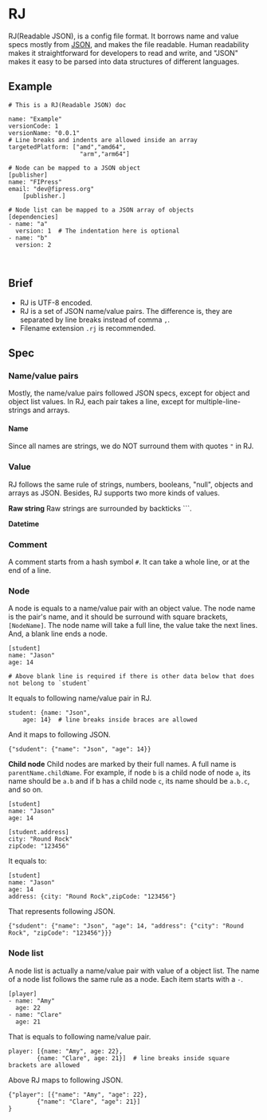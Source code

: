 # RJ
RJ(Readable JSON), is a config file format. It borrows name and value specs mostly from [JSON](https://json.org), and makes the file readable. Human readability makes it straightforward for developers to read and write, and "JSON" makes it easy to be parsed into data structures of different languages. 

## Example

```
# This is a RJ(Readable JSON) doc

name: "Example"
versionCode: 1
versionName: "0.0.1"
# Line breaks and indents are allowed inside an array
targetedPlatform: ["amd","amd64",
                    "arm","arm64"] 

# Node can be mapped to a JSON object
[publisher]
name: "FIPress"
email: "dev@fipress.org"
    [publisher.]

# Node list can be mapped to a JSON array of objects
[dependencies]
- name: "a"
  version: 1  # The indentation here is optional
- name: "b"   
  version: 2
  
   
```

## Brief

* RJ is UTF-8 encoded.
* RJ is a set of JSON name/value pairs. The difference is, they are separated by line breaks instead of comma `,`.
* Filename extension `.rj` is recommended.

## Spec

### Name/value pairs

Mostly, the name/value pairs followed JSON specs, except for object and object list values. In RJ, each pair takes a line, except for multiple-line-strings and arrays. 

#### Name
Since all names are strings, we do NOT surround them with quotes `"` in RJ.

### Value
RJ follows the same rule of strings, numbers, booleans, "null", objects and arrays as JSON. Besides, RJ supports two more kinds of values. 

**Raw string**
Raw strings are surrounded by backticks `\``. 

**Datetime** 

### Comment

A comment starts from a hash symbol `#`. It can take a whole line, or at the end of a line.

### Node

A node is equals to a name/value pair with an object value. The node name is the pair's name, and it should be surround with square brackets, `[NodeName]`. The node name will take a full line, the value take the next lines. And, a blank line ends a node.

```
[student]
name: "Jason"
age: 14

# Above blank line is required if there is other data below that does not belong to `student`   
```

It equals to following name/value pair in RJ.

```
student: {name: "Json", 
    age: 14}  # line breaks inside braces are allowed 
``` 

And it maps to following JSON.

```
{"sdudent": {"name": "Json", "age": 14}}
```

**Child node**
Child nodes are marked by their full names. A full name is `parentName.childName`. For example, if node `b` is a child node of node `a`, its name should be `a.b` and if b has a child node `c`, its name should be `a.b.c`, and so on.

```
[student]
name: "Jason"
age: 14

[student.address]
city: "Round Rock"
zipCode: "123456"
```

It equals to:
```
[student]
name: "Jason"
age: 14
address: {city: "Round Rock",zipCode: "123456"}
```
  
That represents following JSON.

```
{"sdudent": {"name": "Json", "age": 14, "address": {"city": "Round Rock", "zipCode": "123456"}}}
``` 

### Node list
A node list is actually a name/value pair with value of a object list. The name of a node list follows the same rule as a node. Each item starts with a `-`.

```
[player]
- name: "Amy"
  age: 22
- name: "Clare"
  age: 21
```

That is equals to following name/value pair.

```
player: [{name: "Amy", age: 22},
        {name: "Clare", age: 21}]  # line breaks inside square brackets are allowed 
```

Above RJ maps to following JSON.

```
{"player": [{"name": "Amy", "age": 22},
        {"name": "Clare", "age": 21}] 
}        
``` 